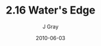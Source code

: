 ---
title: '2.16 Water''s Edge'
alt: 'Mysteries of the Arcana'
date: '2010-06-03'
author: 'J Gray'
artist: 'Keira'
chapter: '2 All the Way Down'
filler: false
---